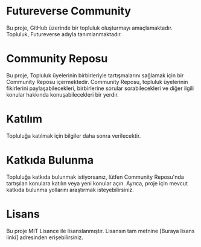 # Futureverse Community
Bu proje, GitHub üzerinde bir topluluk oluşturmayı amaçlamaktadır. Topluluk, Futureverse adıyla tanımlanmaktadır.

# Community Reposu
Bu proje, Topluluk üyelerinin birbirleriyle tartışmalarını sağlamak için bir Community Reposu içermektedir. Community Reposu, topluluk üyelerinin fikirlerini paylaşabilecekleri, birbirlerine sorular sorabilecekleri ve diğer ilgili konular hakkında konuşabilecekleri bir yerdir.

# Katılım
Topluluğa katılmak için bilgiler daha sonra verilecektir.

# Katkıda Bulunma
Topluluğa katkıda bulunmak istiyorsanız, lütfen Community Reposu'nda tartışılan konulara katılın veya yeni konular açın. Ayrıca, proje için mevcut katkıda bulunma yollarını araştırmak isteyebilirsiniz.

# Lisans
Bu proje MIT Lisance ile lisanslanmıştır. Lisansın tam metnine [Buraya lisans linki] adresinden erişebilirsiniz.
